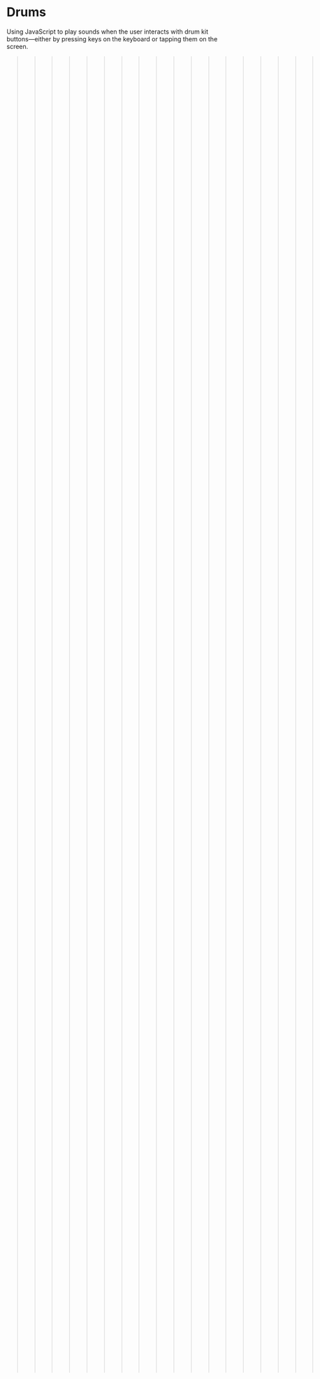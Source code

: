 # Drums
Using JavaScript to play sounds when the user interacts with drum kit buttons—either by pressing keys on the keyboard or tapping them on the screen.
>>>>>>>>>>>>>>>>>>>>>>>>>>>>>>>>>>>>>>>>>>>>>><<<<<<<<<<<<<<<<<<<<<<<<<<<<<<<<<<<<<<<<<<<<<<<<<<<<<<<<<<<<<<<<<<<<<<<<
Download the project, unzip it, open it in Visual Studio Code and use the 'Show Preview' extension or open it with Live Server.
